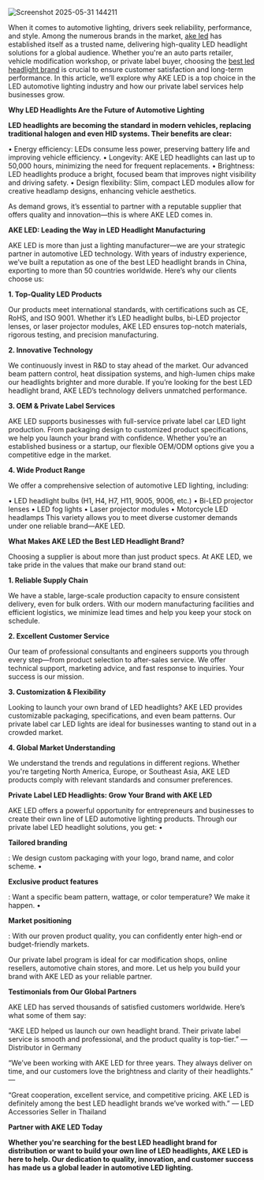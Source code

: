 
![Screenshot 2025-05-31 144211](https://github.com/user-attachments/assets/1724d446-3cbb-42fd-8a84-516a86a0d07a)

When it comes to automotive lighting, drivers seek reliability, performance, and style. Among the numerous brands in the market, <a href="https://led-ake.com/private-label-car-led-lights-product/">ake led</a> has established itself as a trusted name, delivering high-quality LED headlight solutions for a global audience. Whether you're an auto parts retailer, vehicle modification workshop, or private label buyer, choosing the <a href="https://led-ake.com/">best led headlight brand</a>  is crucial to ensure customer satisfaction and long-term performance. In this article, we’ll explore why AKE LED is a top choice in the LED automotive lighting industry and how our private label services help businesses grow.

<p><b>Why LED Headlights Are the Future of Automotive Lighting</b></p>

<p><b>LED headlights are becoming the standard in modern vehicles, replacing traditional halogen and even HID systems. Their benefits are clear:</b></p>

•	Energy efficiency: LEDs consume less power, preserving battery life and improving vehicle efficiency.
•	Longevity: AKE LED headlights can last up to 50,000 hours, minimizing the need for frequent replacements.
•	Brightness: LED headlights produce a bright, focused beam that improves night visibility and driving safety.
•	Design flexibility: Slim, compact LED modules allow for creative headlamp designs, enhancing vehicle aesthetics.

As demand grows, it’s essential to partner with a reputable supplier that offers quality and innovation—this is where AKE LED comes in.

<p><b>AKE LED: Leading the Way in LED Headlight Manufacturing</b></p>

AKE LED is more than just a lighting manufacturer—we are your strategic partner in automotive LED technology. With years of industry experience, we’ve built a reputation as one of the best LED headlight brands in China, exporting to more than 50 countries worldwide. Here’s why our clients choose us:

<p><b>1. Top-Quality LED Products</b></p>
Our products meet international standards, with certifications such as CE, RoHS, and ISO 9001. Whether it’s LED headlight bulbs, bi-LED projector lenses, or laser projector modules, AKE LED ensures top-notch materials, rigorous testing, and precision manufacturing.

<p><b>2. Innovative Technology</b></p>
We continuously invest in R&D to stay ahead of the market. Our advanced beam pattern control, heat dissipation systems, and high-lumen chips make our headlights brighter and more durable. If you’re looking for the best LED headlight brand, AKE LED’s technology delivers unmatched performance.

<p><b>3. OEM & Private Label Services</b></p>
AKE LED supports businesses with full-service private label car LED light production. From packaging design to customized product specifications, we help you launch your brand with confidence. Whether you’re an established business or a startup, our flexible OEM/ODM options give you a competitive edge in the market.

<p><b>4. Wide Product Range</b></p>
We offer a comprehensive selection of automotive LED lighting, including:

•	LED headlight bulbs (H1, H4, H7, H11, 9005, 9006, etc.)
•	Bi-LED projector lenses
•	LED fog lights
•	Laser projector modules
•	Motorcycle LED headlamps
This variety allows you to meet diverse customer demands under one reliable brand—AKE LED.

<p><b>What Makes AKE LED the Best LED Headlight Brand?</b></p>

Choosing a supplier is about more than just product specs. At AKE LED, we take pride in the values that make our brand stand out:

<p><b>1. Reliable Supply Chain</b></p>
We have a stable, large-scale production capacity to ensure consistent delivery, even for bulk orders. With our modern manufacturing facilities and efficient logistics, we minimize lead times and help you keep your stock on schedule.

<p><b>2. Excellent Customer Service</b></p>
Our team of professional consultants and engineers supports you through every step—from product selection to after-sales service. We offer technical support, marketing advice, and fast response to inquiries. Your success is our mission.

<p><b>3. Customization & Flexibility</b></p>
Looking to launch your own brand of LED headlights? AKE LED provides customizable packaging, specifications, and even beam patterns. Our private label car LED lights are ideal for businesses wanting to stand out in a crowded market.

<p><b>4. Global Market Understanding</b></p>
We understand the trends and regulations in different regions. Whether you're targeting North America, Europe, or Southeast Asia, AKE LED products comply with relevant standards and consumer preferences.

<p><b>Private Label LED Headlights: Grow Your Brand with AKE LED</b></p>

AKE LED offers a powerful opportunity for entrepreneurs and businesses to create their own line of LED automotive lighting products. Through our private label LED headlight solutions, you get:
•	<p><b>Tailored branding</b></p>: We design custom packaging with your logo, brand name, and color scheme.
•	<p><b>Exclusive product features</b></p>: Want a specific beam pattern, wattage, or color temperature? We make it happen.
•	<p><b>Market positioning</b></p>: With our proven product quality, you can confidently enter high-end or budget-friendly markets.

Our private label program is ideal for car modification shops, online resellers, automotive chain stores, and more. Let us help you build your brand with AKE LED as your reliable partner.

<p><b>Testimonials from Our Global Partners</b></p>

AKE LED has served thousands of satisfied customers worldwide. Here’s what some of them say:

“AKE LED helped us launch our own headlight brand. Their private label service is smooth and professional, and the product quality is top-tier.” — Distributor in Germany

“We’ve been working with AKE LED for three years. They always deliver on time, and our customers love the brightness and clarity of their headlights.” — 

“Great cooperation, excellent service, and competitive pricing. AKE LED is definitely among the best LED headlight brands we’ve worked with.” — LED Accessories Seller in Thailand

<p><b>Partner with AKE LED Today

Whether you're searching for the best LED headlight brand for distribution or want to build your own line of LED headlights, AKE LED is here to help. Our dedication to quality, innovation, and customer success has made us a global leader in automotive LED lighting.
